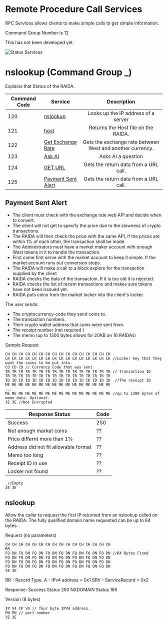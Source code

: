 # Remote Procedure Call Services
RPC Services allows clients to make simple calls to get simple information. 

Command Group Number is 12

This has not been developed yet. 

![Status Services](zips/gpg.png)

# nslookup (Command Group _)

Explains that Status of the RAIDA.


Command Code | Service | Description
--- | --- | :---: 
120 | [nslookup](#nslookup) | Looks up the IP address of a server
121 | [host](#host)  | Returns the Host file on the RAIDA. 
122 | [Get Exchange Rate](#get_exchange_rate) | Gets the exchange rate between West and another currency.
123 | [Ask AI](#ask_ai) | Asks AI a question
124 | [GET URL](#get-url) | Gets the return data from a URL call. 
125 | [Payment Sent Alert](#payment-sent-alert) | Gets the return data from a URL call. 

## Payment Sent Alert
* The client must check with the exchange rate web API and decide when to convert. 
* The client will not get to specify the price due to the slowness of crypto transactions.
* The RAIDA will then check the price with the same API, if the prices are within 1% of each other, the transaction shall be made. 
* The Administrators must have a market maker account with enough West tokens in it to handle the transaction.
* First come first serve with the market account to keep it simple. If the market account runs out conversion stops.
* The RAIDA will make a call to a block explore for the transaction supplied by the client
* RAIDA checks the data of the transactoin. If it is too old it is rejected.
* RAIDA checks the list of recetn transactions and makes sure tokens have not been isssued yet.
* RAIDA puts coins from the market locker into the client's locker. 

The user sends:
* The cryptocurrency-code they send coins to. 
* The transaction numbers.
* Their crypto wallet address that coins were sent from.
* The receipt number (not required )
* The memo (up to 1300 bytes allows for 20KB on 16 RAIDAs)

Sample Request
```
CH CH CH CH CH CH CH CH CH CH CH CH CH CH CH CH
LK LK LK LK LK LK LK LK LK LK LK LK LK LK LK LK //Locker key that they want the coins to be put into.
CD CD CD // Currency Code that was sent
TR TR TR TR TR TR TR TR TR TR TR TR TR TR TR TR // Transaction ID
TR TR TR TR TR TR TR TR TR TR TR TR TR TR TR TR 
ID ID ID ID ID ID ID ID ID ID ID ID ID ID ID ID  //The receipt ID 
ME ME ME ME ME ME ME ME ME ME ME ME ME ME ME ME
...
ME ME ME ME ME ME ME ME ME ME ME ME ME ME ME ME //up to 1300 bytes of memo data. Optional.
3E 3E //Not Encrypted
```


Response Status | Code
---|---
Success | 250
Not enough market coins| ??
Price differnt more than 1% | ??
Address did not fit allowable format | ??
Memo too long | ??
Receipt ID in use| ?? 
Locker not found| ?? 

```
 //Empty 
3E 3E 

```



## nslookup 
Allow the caller to request the first IP returned from an nslookup called on the RAIDA. The 
fully qualified domain name requested can be up to 64 bytes. 

Request (no parameters)
```
CH CH CH CH CH CH CH CH CH CH CH CH CH CH CH CH
RR
FQ DN FQ DN FQ DN FQ DN FQ DN FQ DN FQ DN FQ DN //64 Bytes Fixed
FQ DN FQ DN FQ DN FQ DN FQ DN FQ DN FQ DN FQ DN
FQ DN FQ DN FQ DN FQ DN FQ DN FQ DN FQ DN FQ DN
FQ DN FQ DN FQ DN FQ DN FQ DN FQ DN FQ DN FQ DN 
3E 3E
```

RR - Record Type. 
A - IPv4 address = 0x1
SRV - ServiceRecord = 0x2


Response: Success Status 250
NXDOMAIN Status 185

Version (8 bytes)
```
IP V4 IP V4 // four byte IPV4 address.
PN PN // port number
3E 3E
```

